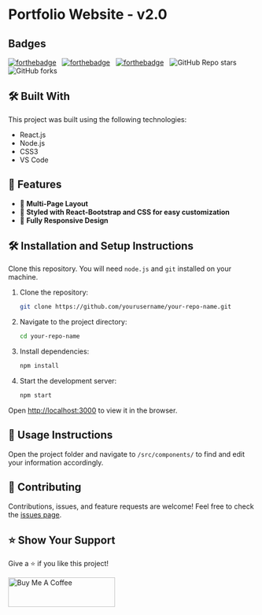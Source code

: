 # Portfolio Website - v2.0

## Badges

[![forthebadge](https://forthebadge.com/images/badges/built-with-love.svg)](https://forthebadge.com) &nbsp;
[![forthebadge](https://forthebadge.com/images/badges/made-with-javascript.svg)](https://forthebadge.com) &nbsp;
[![forthebadge](https://forthebadge.com/images/badges/open-source.svg)](https://forthebadge.com) &nbsp;
![GitHub Repo stars](https://img.shields.io/github/stars/yourusername/your-repo-name?color=red&logo=github&style=for-the-badge) &nbsp;
![GitHub forks](https://img.shields.io/github/forks/yourusername/your-repo-name?color=red&logo=github&style=for-the-badge)

## 🛠 Built With

This project was built using the following technologies:

- React.js
- Node.js
- CSS3
- VS Code

## 🚀 Features

- 📖 **Multi-Page Layout**
- 🎨 **Styled with React-Bootstrap and CSS for easy customization**
- 📱 **Fully Responsive Design**

## 🛠 Installation and Setup Instructions

Clone this repository. You will need `node.js` and `git` installed on your machine.

1. Clone the repository:
   ```sh
   git clone https://github.com/yourusername/your-repo-name.git
   ```
2. Navigate to the project directory:
   ```sh
   cd your-repo-name
   ```
3. Install dependencies:
   ```sh
   npm install
   ```
4. Start the development server:
   ```sh
   npm start
   ```

Open [http://localhost:3000](http://localhost:3000) to view it in the browser.

## 📌 Usage Instructions

Open the project folder and navigate to `/src/components/` to find and edit your information accordingly.

## 🤝 Contributing

Contributions, issues, and feature requests are welcome! Feel free to check the [issues page](https://github.com/abhaykumar30/Portfolio-master/issues).

## ⭐ Show Your Support

Give a ⭐ if you like this project!

<a href="https://www.buymeacoffee.com/abhaykumar30" target="_blank"><img src="https://cdn.buymeacoffee.com/buttons/v2/default-violet.png" alt="Buy Me A Coffee" height= "60px" width= "217px" ></a>

